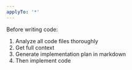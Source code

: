 ```yaml
---
applyTo: '*'
---
```

Before writing code:
1. Analyze all code files thoroughly
2. Get full context
3. Generate implementation plan in markdown
4. Then implement code